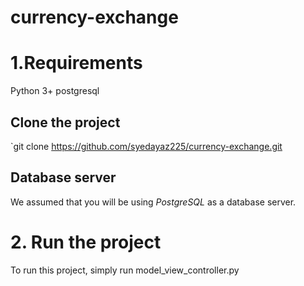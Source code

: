 # currency-exchange

# 1.Requirements
Python 3+
postgresql 

## Clone the project
`git clone https://github.com/syedayaz225/currency-exchange.git

## Database server
We assumed that you will be using *PostgreSQL* as a database server.

# 2. Run the project
To run this project, simply run model_view_controller.py
